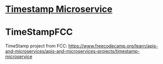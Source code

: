 

# [Timestamp Microservice](https://www.freecodecamp.org/learn/apis-and-microservices/apis-and-microservices-projects/timestamp-microservice)

# TimeStampFCC
TimeStamp project from FCC: https://www.freecodecamp.org/learn/apis-and-microservices/apis-and-microservices-projects/timestamp-microservice

